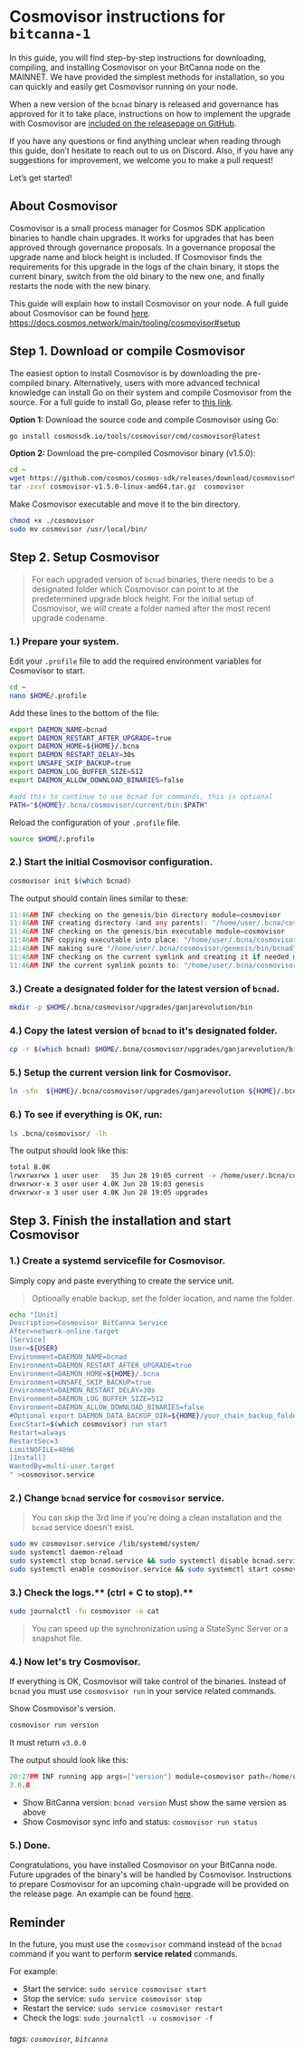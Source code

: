 # Cosmovisor instructions for `bitcanna-1`

In this guide, you will find step-by-step instructions for downloading, compiling, and installing Cosmovisor on your BitCanna node on the MAINNET. We have provided the simplest methods for installation, so you can quickly and easily get Cosmovisor running on your node.

When a new version of the `bcnad` binary is released and governance has approved for it to take place, instructions on how to implement the upgrade with Cosmovisor are [included on the releasepage on GitHub](https://github.com/BitCannaGlobal/bcna/releases/tag/v3.0.0).

If you have any questions or find anything unclear when reading through this guide, don’t hesitate to reach out to us on Discord. Also, if you have any suggestions for improvement, we welcome you to make a pull request!

Let’s get started!

## About Cosmovisor
Cosmovisor is a small process manager for Cosmos SDK application binaries to handle chain upgrades. It works for upgrades that has been approved through governance proposals. In a governance proposal the upgrade name and block height is included. If Cosmovisor finds the requirements for this upgrade in the logs of the chain binary, it stops the current binary, switch from the old binary to the new one, and finally restarts the node with the new binary.

This guide will explain how to install Cosmovisor on your node. A full guide about Cosmovisor can be found [here](https://github.com/cosmos/cosmos-sdk/tree/main/tools/cosmovisor).
https://docs.cosmos.network/main/tooling/cosmovisor#setup
## Step 1. Download or compile Cosmovisor

The easiest option to install Cosmovisor is by downloading the pre-compiled binary. Alternatively, users with more advanced technical knowledge can install Go on their system and compile Cosmovisor from the source. For a full guide to install Go, please refer to [this link](https://github.com/BitCannaGlobal/bcna/blob/main/1.install-compile.md#option-2-compile-instructions).

**Option 1:** Download the source code and compile Cosmovisor using Go: 

```bash
go install cosmossdk.io/tools/cosmovisor/cmd/cosmovisor@latest
```

**Option 2:** Download the pre-compiled Cosmovisor binary (v1.5.0):

```bash
cd ~
wget https://github.com/cosmos/cosmos-sdk/releases/download/cosmovisor%2Fv1.5.0/cosmovisor-v1.5.0-linux-amd64.tar.gz
tar -zxvf cosmovisor-v1.5.0-linux-amd64.tar.gz  cosmovisor
```
Make Cosmovisor executable and move it to the bin directory.
```bash
chmod +x ./cosmovisor
sudo mv cosmovisor /usr/local/bin/
```

## Step 2. Setup Cosmovisor
> For each upgraded version of `bcnad` binaries, there needs to be a designated folder which Cosmovisor can point to at the predetermined upgrade block height. For the initial setup of Cosmovisor, we will create a folder named after the most recent upgrade codename.

### 1.) Prepare your system.

Edit your `.profile` file to add the required environment variables for Cosmovisor to start.
```bash
cd ~
nano $HOME/.profile
```
Add these lines to the bottom of the file:
```bash
export DAEMON_NAME=bcnad
export DAEMON_RESTART_AFTER_UPGRADE=true
export DAEMON_HOME=${HOME}/.bcna
export DAEMON_RESTART_DELAY=30s
export UNSAFE_SKIP_BACKUP=true
export DAEMON_LOG_BUFFER_SIZE=512
export DAEMON_ALLOW_DOWNLOAD_BINARIES=false

#add this to continue to use bcnad for commands, this is optional
PATH="${HOME}/.bcna/cosmovisor/current/bin:$PATH" 
```
Reload the configuration of your `.profile` file.
```bash
source $HOME/.profile
```
### 2.) Start the initial Cosmovisor configuration.

```bash
cosmovisor init $(which bcnad)
```
The output should contain lines similar to these:
```go
11:46AM INF checking on the genesis/bin directory module=cosmovisor
11:46AM INF creating directory (and any parents): "/home/user/.bcna/cosmovisor/genesis/bin" module=cosmovisor
11:46AM INF checking on the genesis/bin executable module=cosmovisor
11:46AM INF copying executable into place: "/home/user/.bcna/cosmovisor/genesis/bin/bcnad" module=cosmovisor
11:46AM INF making sure "/home/user/.bcna/cosmovisor/genesis/bin/bcnad" is executable module=cosmovisor
11:46AM INF checking on the current symlink and creating it if needed module=cosmovisor
11:46AM INF the current symlink points to: "/home/user/.bcna/cosmovisor/genesis/bin/bcnad" module=cosmovisor
```
### 3.) Create a designated folder for the latest version of `bcnad`.
```bash
mkdir -p $HOME/.bcna/cosmovisor/upgrades/ganjarevolution/bin
```
### 4.) Copy the latest version of `bcnad` to it's designated folder.
```bash
cp -r $(which bcnad) $HOME/.bcna/cosmovisor/upgrades/ganjarevolution/bin/
```

### 5.) Setup the current version link for Cosmovisor.

```bash
ln -sfn  ${HOME}/.bcna/cosmovisor/upgrades/ganjarevolution ${HOME}/.bcna/cosmovisor/current
```
### 6.) To see if everything is OK, run:

```bash
ls .bcna/cosmovisor/ -lh
```
The output should look like this:
```bash
total 8.0K
lrwxrwxrwx 1 user user   35 Jun 28 19:05 current -> /home/user/.bcna/cosmovisor/upgrades/ganjarevolution
drwxrwxr-x 3 user user 4.0K Jun 28 19:03 genesis
drwxrwxr-x 3 user user 4.0K Jun 28 19:05 upgrades
```
## Step 3. Finish the installation and start Cosmovisor

### 1.) Create a systemd servicefile for Cosmovisor.

Simply copy and paste everything to create the service unit.
> Optionally enable backup, set the folder location, and name the folder.
```bash
echo "[Unit]
Description=Cosmovisor BitCanna Service
After=network-online.target
[Service]
User=${USER}
Environment=DAEMON_NAME=bcnad
Environment=DAEMON_RESTART_AFTER_UPGRADE=true
Environment=DAEMON_HOME=${HOME}/.bcna
Environment=UNSAFE_SKIP_BACKUP=true
Environment=DAEMON_RESTART_DELAY=30s
Environment=DAEMON_LOG_BUFFER_SIZE=512
Environment=DAEMON_ALLOW_DOWNLOAD_BINARIES=false
#Optional export DAEMON_DATA_BACKUP_DIR=${HOME}/your_chain_backup_folder
ExecStart=$(which cosmovisor) run start
Restart=always
RestartSec=3
LimitNOFILE=4096
[Install]
WantedBy=multi-user.target
" >cosmovisor.service
```
### 2.) Change `bcnad` service for `cosmovisor` service.
> You can skip the 3rd line if you're doing a clean installation and the `bcnad` service doesn't exist.
```bash
sudo mv cosmovisor.service /lib/systemd/system/
sudo systemctl daemon-reload
sudo systemctl stop bcnad.service && sudo systemctl disable bcnad.service 
sudo systemctl enable cosmovisor.service && sudo systemctl start cosmovisor.service
```
### 3.) Check the logs.** (ctrl + C to stop).**
```bash
sudo journalctl -fu cosmovisor -o cat
```
> You can speed up the synchronization using a StateSync Server or a snapshot file.

### 4.) Now let's try Cosmovisor.
If everything is OK, Cosmovisor will take control of the binaries. 
Instead of `bcnad` you must use `cosmosvisor run` in your service related commands. 

Show Cosmovisor's version.
```bash
cosmovisor run version
``` 
It must return `v3.0.0`

The output should look like this:
```go
20:27PM INF running app args=["version"] module=cosmovisor path=/home/user/.bcna/cosmovisor/upgrades/ganjarevolution
3.0.0
```
* Show BitCanna version: `bcnad version` Must show the same version as above
* Show Cosmovisor sync info and status: `cosmovisor run status` 

### 5.) Done.
Congratulations, you have installed Cosmovisor on your BitCanna node. Future upgrades of the binary's will be handled by Cosmovisor. Instructions to prepare Cosmovisor for an upcoming chain-upgrade will be provided on the release page.
An example can be found [here](https://github.com/BitCannaGlobal/bcna/releases/tag/v3.0.0).

## Reminder
In the future, you must use the `cosmovisor` command instead of the `bcnad` command if you want to perform **service related** commands.

For example: 
* Start the service: `sudo service cosmovisor start`
* Stop the service: `sudo service cosmovisor stop`
* Restart the service: `sudo service cosmovisor restart`
* Check the logs: `sudo journalctl -u cosmovisor -f`

###### tags: `cosmovisor`, `bitcanna`
